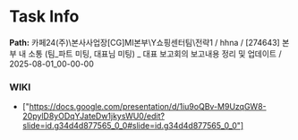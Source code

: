 # Task Info

**Path:** 카페24(주)\본사사업장\[CG]MI본부\Y쇼핑센터팀\전략1 / hhna / [274643] 본부 내 소통 (팀_파트 미팅, 대표님 미팅) _ 대표 보고회의 보고내용 정리 및 업데이트 / 2025-08-01_00-00-00

### WIKI
- ["https://docs.google.com/presentation/d/1iu9oQBv-M9UzqGW8-20pylD8yODqYJateDw1jkysWU0/edit?slide=id.g34d4d877565_0_0#slide=id.g34d4d877565_0_0"]


